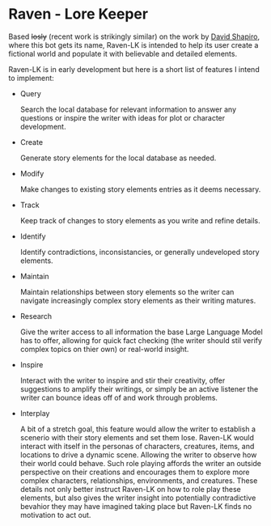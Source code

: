 # Raven - Lore Keeper
Based ~~losly~~ (recent work is strikingly similar) on the work by [David Shapiro](https://github.com/daveshap), where this bot gets its name, Raven-LK is intended to help its user create a fictional world and populate it with believable and detailed elements.

Raven-LK is in early development but here is a short list of features I intend to implement:

* Query

  Search the local database for relevant information to answer any questions or inspire the writer with ideas for plot or character development.

* Create

  Generate story elements for the local database as needed.

* Modify

  Make changes to existing story elements entries as it deems necessary.

* Track

  Keep track of changes to story elements as you write and refine details.

* Identify

  Identify contradictions, inconsistancies, or generally undeveloped story elements.

* Maintain

  Maintain relationships between story elements so the writer can navigate increasingly complex story elements as their writing matures.
  
* Research

  Give the writer access to all information the base Large Language Model has to offer, allowing for quick fact checking (the writer should stil verify complex topics on thier own) or real-world insight.

* Inspire

  Interact with the writer to inspire and stir their creativity, offer suggestions to amplify their writings, or simply be an active listener the writer can bounce ideas off of and work through problems.

* Interplay

  A bit of a stretch goal, this feature would allow the writer to establish a scenerio with their story elements and set them lose. Raven-LK would interact with itself in the personas of characters, creatures, items, and locations to drive a dynamic scene. Allowing the writer to observe how their world could behave. Such role playing affords the writer an outside perspective on their creations and encourages them to explore more complex characters, relationships, environments, and creatures. These details not only better instruct Raven-LK on how to role play these elements, but also gives the writer insight into potentially contradictive bevahior they may have imagined taking place but Raven-LK finds no motivation to act out.
